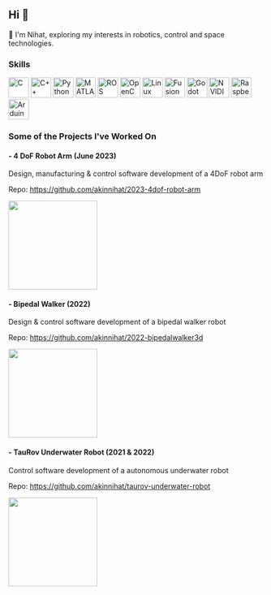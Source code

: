 ## Hi 👋

<!--
**akinnihat/akinnihat** is a ✨ _special_ ✨ repository because its `README.md` (this file) appears on your GitHub profile.

Here are some ideas to get you started:

- 🔭 I’m currently working on ...
- 🌱 I’m currently learning ...
- 👯 I’m looking to collaborate on ...
- 🤔 I’m looking for help with ...
- 💬 Ask me about ...
- 📫 How to reach me: ...
- 😄 Pronouns: ...
- ⚡ Fun fact: ...
-->

🔭 I'm Nihat, exploring my interests in robotics, control and space technologies.

### Skills

<p align="left">
  <img src="https://cdn.jsdelivr.net/gh/devicons/devicon/icons/c/c-original.svg" alt="C" width="40" height="40"/>
  <img src="https://cdn.jsdelivr.net/gh/devicons/devicon/icons/cplusplus/cplusplus-original.svg" alt="C++" width="40" height="40"/>
  <img src="https://cdn.jsdelivr.net/gh/devicons/devicon/icons/python/python-original.svg" alt="Python" width="40" height="40"/>
  <img src="https://cdn.jsdelivr.net/gh/devicons/devicon/icons/matlab/matlab-original.svg" alt="MATLAB" width="40" height="40"/>
  <img src="https://roboticsbackend.com/wp-content/uploads/2022/04/ros_logo.png" alt="ROS" height="40"/>
  <img src="https://cdn.jsdelivr.net/gh/devicons/devicon/icons/opencv/opencv-original.svg" alt="OpenCV" width="40" height="40"/>
  <img src="https://cdn.jsdelivr.net/gh/devicons/devicon/icons/linux/linux-original.svg" alt="Linux" width="40" height="40"/>
  <img src="https://seeklogo.com/images/A/autodesk-fusion-360-logo-7F72A76397-seeklogo.com.png" alt="Fusion 360" width="40" height="40"/>
  <img src="https://upload.wikimedia.org/wikipedia/commons/6/6a/Godot_icon.svg" alt="Godot" width="40" height="40"/>
  <img src="https://promwad.com/sites/default/files/nvidia-jetson.png" alt="NVIDIA Jetson" width="40" height="40"/>
  <img src="https://cdn.jsdelivr.net/gh/devicons/devicon/icons/raspberrypi/raspberrypi-original.svg" alt="Raspberry Pi" width="40" height="40"/>
  <img src="https://cdn.jsdelivr.net/gh/devicons/devicon/icons/arduino/arduino-original.svg" alt="Arduino" width="40" height="40"/>
</p>

### Some of the Projects I've Worked On
#### - 4 DoF Robot Arm (June 2023)
Design, manufacturing & control software development of a 4DoF robot arm

Repo: https://github.com/akinnihat/2023-4dof-robot-arm

<img src="https://github.com/user-attachments/assets/20513b2f-db65-467f-bff3-849c1272d893" width="175">

#### - Bipedal Walker (2022)
Design & control software development of a bipedal walker robot

Repo: https://github.com/akinnihat/2022-bipedalwalker3d

<img src="https://github.com/user-attachments/assets/fd4ad03d-e337-433d-9a67-aa7db39b8bee" width="175">

#### - TauRov Underwater Robot (2021 & 2022)
Control software development of a autonomous underwater robot

Repo: https://github.com/akinnihat/taurov-underwater-robot

<img src="https://github.com/user-attachments/assets/190e5f70-6ec7-42e8-8262-3aec82cbd818" width="175">
